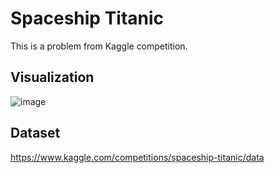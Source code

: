 # Spaceship Titanic

This is a problem from Kaggle competition.

## Visualization
![image](https://github.com/user-attachments/assets/f49b7dbb-8002-4e6e-aa2f-336dd1730038)

## Dataset
https://www.kaggle.com/competitions/spaceship-titanic/data
